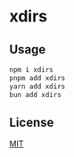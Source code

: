 # xdirs

## Usage

```sh
npm i xdirs
pnpm add xdirs
yarn add xdirs
bun add xdirs
```

## License

[MIT](LICENSE)
